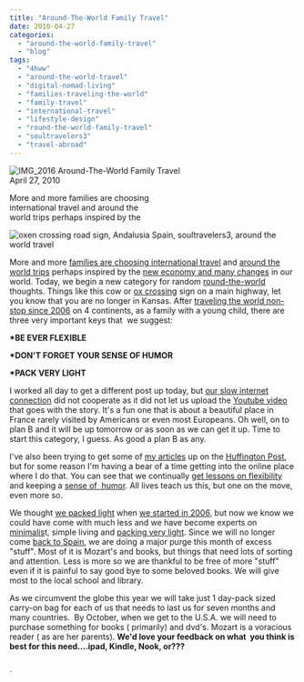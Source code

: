 ```yaml
---
title: "Around-The-World Family Travel"
date: 2010-04-27
categories: 
  - "around-the-world-family-travel"
  - "blog"
tags: 
  - "4hww"
  - "around-the-world-travel"
  - "digital-nomad-living"
  - "families-traveling-the-world"
  - "family-travel"
  - "international-travel"
  - "lifestyle-design"
  - "round-the-world-family-travel"
  - "soultravelers3"
  - "travel-abroad"
---
```


![IMG_2016](https://pub-ac94b3f306b24c0dba4238943c97f2e1.r2.dev/6a00e5502a950788330134802eed92970c.jpg) Around-The-World Family Travel  
April 27, 2010

More and more families are choosing  
international travel and around the  
world trips perhaps inspired by the

<!--more-->

![oxen crossing road sign, Andalusia Spain, soultravelers3, around the world travel](https://pub-ac94b3f306b24c0dba4238943c97f2e1.r2.dev/6a00e5502a950788330133ecff565b970b.jpg)  

More and more [families are choosing international travel](http://travel.nytimes.com/2007/11/04/travel/04heads.html) and [around the world trips](http://soultravelers3new.local/2009/04/how-to-travel-the-world-as-a-digital-nomad-family.html) perhaps inspired by the [new economy and many changes](http://soultravelers3new.local/2010/01/seth-godin-lynchpin-education-travel-new-economy-digital-nomad.html) in our world. Today, we begin a new category for random [round-the-world](http://soultravelers3new.local/2010/04/around-the-world-family-travel-soultravelers3-digital-nomad-global-international-family-travel.html) thoughts. Things like this cow or [ox crossing](http://soultravelers3new.local/2010/04/family-travel-photo-spain-around-the-world-travel-ox-traditional-white-village-expat-lifestyle.html#more) sign on a main highway, let you know that you are no longer in Kansas. After [traveling the world non-stop since 2006](http://soultravelers3new.local/2010/02/new-york-times-qa-with-soultravelers3-on-frugal-traveler-nomadic-family-traveler-jeanne-dee.html) on 4 continents, as a family with a young child, there are three very important keys that  we suggest:

**\*BE EVER FLEXIBLE**

**\*DON'T FORGET YOUR SENSE OF HUMOR** 

**\*PACK VERY LIGHT**

I worked all day to get a different post up today, but [our slow internet connection](http://soultravelers3new.local/2008/04/3-laptop-fami-2.html#more) did not cooperate as it did not let us upload the [Youtube video](http://www.youtube.com/user/soultravelers3) that goes with the story. It's a fun one that is about a beautiful place in France rarely visited by Americans or even most Europeans. Oh well, on to plan B and it will be up tomorrow or as soon as we can get it up. Time to start this category, I guess. As good a plan B as any.

I've also been trying to get some of [my articles](http://www.huffingtonpost.com/jeanne-dee) up on the [Huffington Post](http://www.huffingtonpost.com/), but for some reason I'm having a bear of a time getting into the online place where I do that. You can see that we continually [get lessons on flexibility](http://soultravelers3new.local/2009/09/-a-travelers-tragic-tale-handling-travel-disasters-medical-emergency-.html) and keeping a [sense of  humor](http://soultravelers3new.local/2008/08/crazy-travel-ch.html). All lives teach us this, but one on the move, even more so.

We thought [we packed light](http://soultravelers3new.local/2010/02/15-best-tips-for-family-friendly-travel-airplanes-airports-vacation-roadtrips-long-term-family-trave.html) when [we started in 2006](http://soultravelers3new.local/2006/08/testing-testing.html), but now we know we could have come with much less and we have become experts on [minimalis](http://zenhabits.net/2010/02/on-minimalism/)t, simple living and [packing very light](http://soultravelers3new.local/2009/05/how-to-be-a-world-traveling-fashionista.html). Since we will no longer come [back to Spain](http://soultravelers3new.local/2009/11/lifestyle-design-a-winter-in-spain-extendedtravel-digitalnomad-miniretirement-4hww-travel.html), we are doing a major purge this month of excess "stuff". Most of it is Mozart's and books, but things that need lots of sorting and attention. Less is more so we are thankful to be free of more "stuff" even if it is painful to say good bye to some beloved books. We will give most to the local school and library.

As we circumvent the globe this year we will take just 1 day-pack sized carry-on bag for each of us that needs to last us for seven months and many countries.  By October, when we get to the U.S.A. we will need to purchase something for books ( primarily) and dvd's. Mozart is a voracious reader ( as are her parents). **We'd love your feedback on what  you think is best for this need....ipad, Kindle, Nook, or???**

###   
  

.
